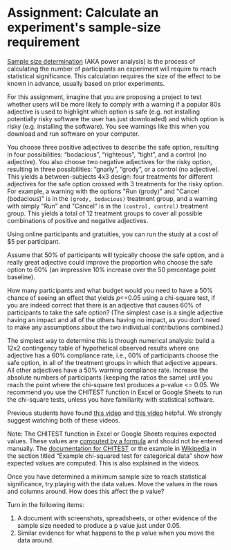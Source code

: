 # Assignment: Calculate an experiment's sample-size requirement

[Sample size determination](https://en.wikipedia.org/wiki/Sample_size_determination) (AKA power analysis) is the process of calculating the number of participants an experiment will require to reach statistical significance.  This calculation requires the size of the effect to be known in advance, usually based on prior experiments.

For this assignment, imagine that you are proposing a project to test whether users will be more likely to comply with a warning if a popular 80s adjective is used to highlight which option is safe (e.g. not installing potentially risky software the user has just downloaded) and which option is risky (e.g. installing the software).  You see warnings like this when you download and run software on your computer.

You choose three positive adjectives to describe the safe option, resulting in four possibilities: “bodacious”, “righteous”, “tight”, and a control (no adjective).  You also choose two negative adjectives for the risky option, resulting in three possibilities: “gnarly”, “grody”, or a control (no adjective).  This yields a between-subjects 4x3 design: four treatments for different adjectives for the safe option crossed with 3 treatments for the risky option.  For example, a warning with the options "Run (grody)" and "Cancel (bodacious)" is in the `(grody, bodacious)` treatment group, and a warning with simply "Run" and "Cancel" is in the `(control, control)` treatment group.  This yields a total of 12 treatment groups to cover all possible combinations of positive and negative adjectives.

Using online participants and gratuities, you can run the study at a cost of $5 per participant.

<!-- TODO: Change these values slightly each semester -->
Assume that 50% of participants will typically choose the safe option, and a really great adjective could improve the proportion who choose the safe option to 60% (an impressive 10% increase over the 50 percentage point baseline).

How many participants and what budget would you need to have a 50% chance of seeing an effect that yields _p_\<=0.05 using a chi-square test, if you are indeed correct that there is an adjective that causes 60% of participants to take the safe option? (The simplest case is a single adjective having an impact and all of the others having no impact, as you don’t need to make any assumptions about the two individual contributions combined.)

The simplest way to determine this is through numerical analysis: build a 12x2 contingency table of hypothetical observed results where one adjective has a 60% compliance rate, i.e., 60% of participants choose the safe option, in all of the treatment groups in which that adjective appears.  All other adjectives have a 50% warning compliance rate.  Increase the absolute numbers of participants (keeping the ratios the same) until you reach the point where the chi-square test produces a p-value \<= 0.05.  We recommend you use the CHITEST function in Excel or Google Sheets to run the chi-square tests, unless you have familiarity with statistical software.

Previous students have found [this video](https://www.youtube.com/watch?v=hpWdDmgsIRE) and [this video](https://www.youtube.com/watch?v=n06JNqE8kuE) helpful.  We strongly suggest watching both of these videos.

Note: The CHITEST function in Excel or Google Sheets requires expected values.  These values are [computed by a formula](http://www.stat.yale.edu/Courses/1997-98/101/chisq.htm) and should not be entered manually.  The [documentation for CHITEST](https://support.microsoft.com/en-us/office/chitest-function-981ff871-b694-4134-848e-38ec704577ac) or the example in [Wikipedia](https://en.wikipedia.org/wiki/Chi-squared_test) in the section titled “Example chi-squared test for categorical data” show how expected values are computed.  This is also explained in the videos.

Once you have determined a minimum sample size to reach statistical significance, try playing with the data values.  Move the values in the rows and columns around.  How does this affect the p value?

Turn in the following items:
1. A document with screenshots, spreadsheets, or other evidence of the sample size needed to produce a p value just under 0.05.
2. Similar evidence for what happens to the p value when you move the data around.
